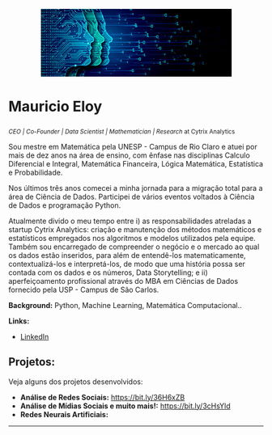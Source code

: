 <p align="center">
  <img src="banner.jpeg" >
</p>

# Mauricio Eloy
<sub>*CEO | Co-Founder | Data Scientist | Mathematician | Research* at Cytrix Analytics</sub>

Sou mestre em Matemática pela UNESP - Campus de Rio Claro e atuei por mais de dez anos na área de ensino, com ênfase nas disciplinas Calculo Diferencial e Integral, Matemática Financeira, Lógica Matemática, Estatística e Probabilidade.

Nos últimos três anos comecei a minha jornada para a migração total para a área de Ciência de Dados. Participei de vários eventos voltados à Ciência de Dados e programação Python.

Atualmente divido o meu tempo entre i) as responsabilidades atreladas a startup Cytrix Analytics: criação e manutenção dos métodos matemáticos e estatísticos empregados nos algoritmos e modelos utilizados pela equipe. Também sou encarregado de compreender o negócio e o mercado ao qual os dados estão inseridos, para além de entendê-los matematicamente, contextualizá-los e interpretá-los, de modo que uma história possa ser contada com os dados e os números, Data Storytelling; e ii) aperfeiçoamento profissional através do MBA em Ciências de Dados fornecido pela USP - Campus de São Carlos.

**Background:** Python, Machine Learning, Matemática Computacional..

**Links:**

* [LinkedIn](https://www.linkedin.com/in/mauricio-eloy)

## Projetos:

Veja alguns dos projetos desenvolvidos:

* **Análise de Redes Sociais:** https://bit.ly/36H6xZB
* **Análise de Mídias Sociais e muito mais!:** https://bit.ly/3cHsYld
* **Redes Neurais Artificiais:**


---

